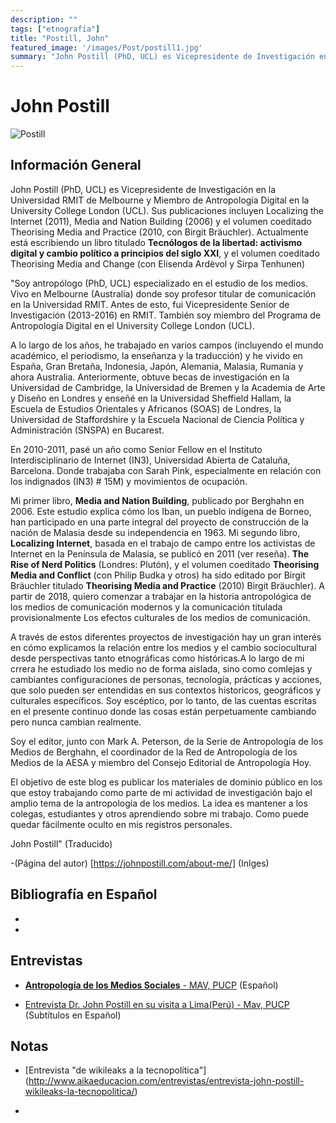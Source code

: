 ```yaml
---
description: ""
tags: ["etnografía"]
title: "Postill, John"
featured_image: '/images/Post/postill1.jpg'
summary: "John Postill (PhD, UCL) es Vicepresidente de Investigación en la Universidad RMIT de Melbourne y Miembro de Antropología Digital en la University College London (UCL)."
---
```


# John Postill
![Postill](../../images/Post/postill2.jpg)


## Información General
John Postill (PhD, UCL) es Vicepresidente de Investigación en la Universidad RMIT de Melbourne y Miembro de Antropología Digital en la University College London (UCL). Sus publicaciones incluyen Localizing the Internet (2011), Media and Nation Building (2006) y el volumen coeditado Theorising Media and Practice (2010, con Birgit Bräuchler). Actualmente está escribiendo un libro titulado **Tecnólogos de la libertad: activismo digital y cambio político a principios del siglo XXI**, y el volumen coeditado Theorising Media and Change (con Elisenda Ardèvol y Sirpa Tenhunen)

"Soy antropólogo (PhD, UCL) especializado en el estudio de los medios. Vivo en Melbourne (Australia) donde soy profesor titular de comunicación en la Universidad RMIT. Antes de esto, fui Vicepresidente Senior de Investigación (2013-2016) en RMIT. También soy miembro del Programa de Antropología Digital en el University College London (UCL).

A lo largo de los años, he trabajado en varios campos (incluyendo el mundo académico, el periodismo, la enseñanza y la traducción) y he vivido en España, Gran Bretaña, Indonesia, Japón, Alemania, Malasia, Rumania y ahora Australia. Anteriormente, obtuve becas de investigación en la Universidad de Cambridge, la Universidad de Bremen y la Academia de Arte y Diseño en Londres y enseñé en la Universidad Sheffield Hallam, la Escuela de Estudios Orientales y Africanos (SOAS) de Londres, la Universidad de Staffordshire y la Escuela Nacional de Ciencia Política y Administración (SNSPA) en Bucarest.

En 2010-2011, pasé un año como Senior Fellow en el Instituto Interdisciplinario de Internet (IN3), Universidad Abierta de Cataluña, Barcelona. Donde trabajaba con Sarah Pink, especialmente en relación con los indignados (IN3) # 15M) y movimientos de ocupación.

Mi primer libro, **Media and Nation Building**, publicado por Berghahn en 2006. Este estudio explica cómo los Iban, un pueblo indígena de Borneo, han participado en una parte integral del proyecto de construcción de la nación de Malasia desde su independencia en 1963. Mi segundo libro, **Localizing Internet**, basada en el trabajo de campo entre los activistas de Internet en la Península de Malasia, se publicó en 2011 (ver reseña). **The Rise of Nerd Politics** (Londres: Plutón), y el volumen coeditado **Theorising Media and Conflict** (con Philip Budka y otros) ha sido editado por Birgit Bräuchler titulado **Theorising Media and Practice** (2010) Birgit Bräuchler). A partir de 2018, quiero comenzar a trabajar en la historia antropológica de los medios de comunicación modernos y la comunicación titulada provisionalmente Los efectos culturales de los medios de comunicación.

A través de estos diferentes proyectos de investigación hay un gran interés en cómo explicamos la relación entre los medios y el cambio sociocultural desde perspectivas tanto etnográficas como históricas.A lo largo de mi crrera he estudiado los medio no de forma aislada, sino como comlejas y cambiantes configuraciones de personas, tecnología, prácticas y acciones, que solo pueden ser entendidas en sus contextos historicos, geográficos y culturales específicos. Soy escéptico, por lo tanto, de las cuentas escritas en el presente continuo donde las cosas están perpetuamente cambiando pero nunca cambian realmente.

Soy el editor, junto con Mark A. Peterson, de la Serie de Antropología de los Medios de Berghahn, el coordinador de la Red de Antropología de los Medios de la AESA y miembro del Consejo Editorial de Antropología Hoy.

El objetivo de este blog es publicar los materiales de dominio público en los que estoy trabajando como parte de mi actividad de investigación bajo el amplio tema de la antropología de los medios. La idea es mantener a los colegas, estudiantes y otros aprendiendo sobre mi trabajo. Como puede quedar fácilmente oculto en mis registros personales.

John Postill" (Traducido)

-(Página del autor) [https://johnpostill.com/about-me/] (Inlges)

## Bibliografía en Español 
- 
- 

## Entrevistas

- [**Antropología de los Medios Sociales** - MAV, PUCP](https://www.youtube.com/watch?v=XGeA7xaYmBQ) (Español)

- [Entrevista Dr. John  Postill en su visita a Lima(Perú) - Mav, PUCP](https://www.youtube.com/watch?v=_Cw6GdvOH5U) (Subtítulos en Español)

## Notas
- [Entrevista "de wikileaks a la tecnopolítica"] (http://www.aikaeducacion.com/entrevistas/entrevista-john-postill-wikileaks-la-tecnopolitica/)

-

